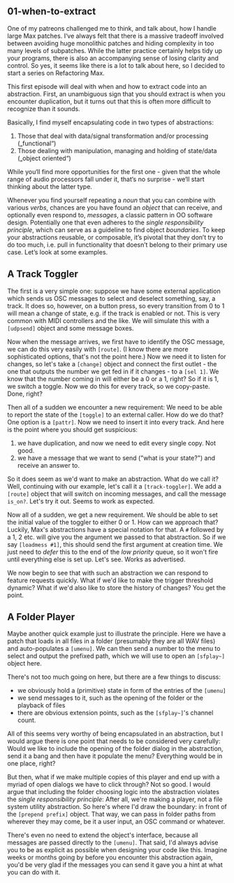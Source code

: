 ## 01-when-to-extract

One of my patreons challenged me to think, and talk about, how I handle large Max patches. I‘ve always felt that there is a massive tradeoff involved between avoiding huge monolithic patches and hiding complexity in too many levels of subpatches. While the latter practice certainly helps tidy up your programs, there is also an accompanying sense of losing clarity and control. So yes, it seems like there is a lot to talk about here, so I decided to start a series on Refactoring Max. 

This first episode will deal with when and how to extract code into an abstraction. First, an unambiguous sign that you should extract is when you encounter duplication, but it turns out that this is often more difficult to recognize than it sounds. 

Basically, I find myself encapsulating code in two types of abstractions:

1. Those that deal with data/signal transformation and/or processing („functional“)
2. Those dealing with manipulation, managing and holding of state/data („object oriented“)

While you‘ll find more opportunities for the first one - given that the whole range of audio processors fall under it, that‘s no surprise - we‘ll start thinking about the latter type. 

Whenever you find yourself repeating a _noun_ that you can combine with various _verbs_, chances are you have found an _object_ that can receive, and optionally even respond to, _messages_, a classic pattern in OO software design. Potentially one that even adheres to the _single responsibility principle_, which can serve as a guideline to find object _boundaries_. To keep your abstractions reusable, or composable, it’s pivotal that they don’t try to do too much, i.e. pull in functionality that doesn’t belong to their primary use case. Let’s look at some examples. 

## A Track Toggler

The first is a very simple one: suppose we have some external application which sends us OSC messages to select and deselect something, say, a track. It does so, however, on a button press, so every transition from 0 to 1 will mean a change of state, e.g. if the track is enabled or not. This is very common with MIDI controllers and the like. We will simulate this with a `[udpsend]` object and some message boxes.

Now when the message arrives, we first have to identify the OSC message, we can do this very easily with `[route]`. (I know there are more sophisticated options, that's not the point here.) Now we need it to listen for changes, so let's take a `[change]` object and connect the first outlet - the one that outputs the number we get fed in if it changes - to a `[sel 1]`. We know that the number coming in will either be a 0 or a 1, right? So if it is 1, we switch a toggle. Now we do this for every track, so we copy-paste. Done, right?

Then all of a sudden we encounter a new requirement: We need to be able to report the state of the `[toggle]` to an external caller. How do we do that? One option is a `[pattr]`. Now we need to insert it into every track. And here is the point where you should get suspicious:

1. we have duplication, and now we need to edit every single copy. Not good.
2. we have a message that we want to send ("what is your state?") and receive an answer to.

So it does seem as we'd want to make an abstraction. What do we call it? Well, continuing with our example, let's call it a `[track-toggler]`. We add a `[route]` object that will switch on incoming messages, and call the message `is_on?`. Let's try it out. Seems to work as expected.

Now all of a sudden, we get a new requirement. We should be able to set the initial value of the toggler to either 0 or 1. How can we approach that? Luckily, Max's abstractions have a special notation for that. A `#` followed by a 1, 2 etc. will give you the argument we passed to that abstraction. So if we say `[loadmess #1]`, this should send the first argument at creation time. We just need to _defer_ this to the end of the _low priority_ queue, so it won't fire until everything else is set up. Let's see. Works as advertised.

We now begin to see that with such an abstraction we can respond to feature requests quickly. What if we'd like to make the trigger threshold dynamic? What if we'd also like to store the history of changes? You get the point.

## A Folder Player

Maybe another quick example just to illustrate the principle. Here we have a patch that loads in all files in a folder (presumably they are all WAV files) and auto-populates a `[umenu]`. We can then send a number to the menu to select and output the prefixed path, which we will use to open an `[sfplay~]` object here. 

There's not too much going on here, but there are a few things to discuss:

- we obviously hold a (primitive) state in form of the entries of the `[umenu]`
- we send messages to it, such as the opening of the folder or the playback of files
- there are obvious extension points, such as the `[sfplay~]`'s channel count.

All of this seems very worthy of being encapsulated in an abstraction, but I would argue there is one point that needs to be considered very carefully: Would we like to include the opening of the folder dialog in the abstraction, send it a bang and then have it populate the menu? Everything would be in one place, right?

But then, what if we make multiple copies of this player and end up with a myriad of open dialogs we have to click through? Not so good. I would argue that including the folder choosing logic into the abstraction violates the _single responsibility principle_: After all, we're making a player, not a file system utility abstraction. So here's where I'd draw the boundary: in front of the `[prepend prefix]` object. That way, we can pass in folder paths from wherever they may come, be it a user input, an OSC command or whatever. 

There's even no need to extend the object's interface, because all messages are passed directly to the `[umenu]`. That said, I'd always advise you to be as explicit as possible when designing your code like this. Imagine weeks or months going by before you encounter this abstraction again, you'd be very glad if the messages you can send it gave you a hint at what you can do with it.

